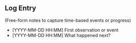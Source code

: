 ## Log Entry

(Free-form notes to capture time-based events or progress)

- [YYYY-MM-DD HH:MM] First observation or event
- [YYYY-MM-DD HH:MM] What happened next?

